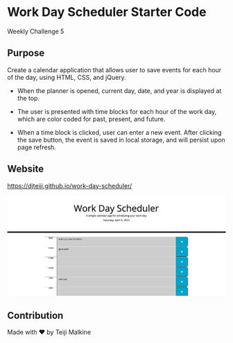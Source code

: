 # Work Day Scheduler Starter Code
Weekly Challenge 5

## Purpose
Create a calendar application that allows user to save events for each hour of the day, using HTML, CSS, and jQuery.

- When the planner is opened, current day, date, and year is displayed at the top.

- The user is presented with time blocks for each hour of the work day, which are color coded for past, present, and future.

- When a time block is clicked, user can enter a new event. After clicking the save button, the event is saved in local storage, and will persist upon page refresh.

## Website
https://djteiji.github.io/work-day-scheduler/

![Getting Started](/Screen%20Shot%202022-04-09%20at%209.50.10%20PM.png)

## Contribution
Made with ❤️ by Teiji Malkine
